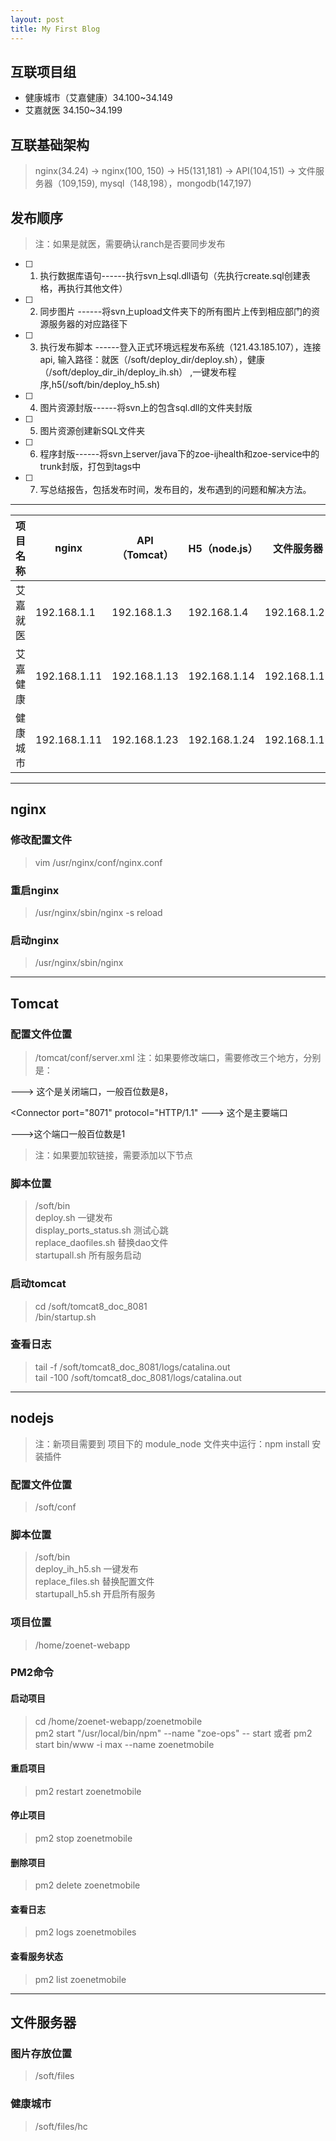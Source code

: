 ```yaml
---
layout: post
title: My First Blog
---
```


## 互联项目组
* 健康城市（艾嘉健康）34.100~34.149
* 艾嘉就医 34.150~34.199

## 互联基础架构
> nginx(34.24) -> nginx(100, 150) -> H5(131,181) -> API(104,151) -> 文件服务器（109,159), mysql（148,198），mongodb(147,197)

## 发布顺序

> 注：如果是就医，需要确认ranch是否要同步发布

- [ ] 1. 执行数据库语句------执行svn上sql.dll语句（先执行create.sql创建表格，再执行其他文件）
- [ ] 2. 同步图片 ------将svn上upload文件夹下的所有图片上传到相应部门的资源服务器的对应路径下
- [ ] 3. 执行发布脚本 ------登入正式环境远程发布系统（121.43.185.107），连接api, 输入路径：就医（/soft/deploy_dir/deploy.sh），健康 （/soft/deploy_dir_ih/deploy_ih.sh） ,一键发布程序,h5(/soft/bin/deploy_h5.sh)
- [ ] 4. 图片资源封版------将svn上的包含sql.dll的文件夹封版
- [ ] 5. 图片资源创建新SQL文件夹
- [ ] 6. 程序封版------将svn上server/java下的zoe-ijhealth和zoe-service中的trunk封版，打包到tags中
- [ ] 7. 写总结报告，包括发布时间，发布目的，发布遇到的问题和解决方法。
--------------------------------------------------------------------------------


项目名称 | nginx        |API（Tomcat） | H5（node.js）| 文件服务器
---      |---           |---           |---           |---         
艾嘉就医 | 192.168.1.1  | 192.168.1.3  | 192.168.1.4  | 192.168.1.2
艾嘉健康 | 192.168.1.11 | 192.168.1.13 | 192.168.1.14 | 192.168.1.12
健康城市 | 192.168.1.11 | 192.168.1.23 | 192.168.1.24 | 192.168.1.12


--------------------------------------------------------------------------------
## nginx
### 修改配置文件
> vim /usr/nginx/conf/nginx.conf

### 重启nginx
> /usr/nginx/sbin/nginx -s reload

### 启动nginx
> /usr/nginx/sbin/nginx

--------------------------------------------------------------------------------
## Tomcat
### 配置文件位置
> /tomcat/conf/server.xml
> 注：如果要修改端口，需要修改三个地方，分别是：

 <Server port="8171" shutdown="SHUTDOWN">                   ---> 这个是关闭端口，一般百位数是8，
 
<Connector port="8071" protocol="HTTP/1.1"                        ---> 这个是主要端口

<Connector port="8871" protocol="AJP/1.3" redirectPort="8443" />    --->这个端口一般百位数是1

> 注：如果要加软链接，需要添加以下节点  
<Context docBase="/home/www/zoe-rus-api" path="" reloadable="false">  
    <Resources allowLinking="true"/>  
</Context>

### 脚本位置
> /soft/bin  
> deploy.sh  一键发布  
> display_ports_status.sh 测试心跳  
> replace_daofiles.sh  替换dao文件  
> startupall.sh  所有服务启动  

### 启动tomcat
> cd /soft/tomcat8_doc_8081  
> /bin/startup.sh  

### 查看日志
> tail -f /soft/tomcat8_doc_8081/logs/catalina.out    
> tail -100 /soft/tomcat8_doc_8081/logs/catalina.out    

--------------------------------------------------------------------------------
## nodejs
> 注：新项目需要到 项目下的 module_node 文件夹中运行：npm install  安装插件

### 配置文件位置
> /soft/conf

### 脚本位置
> /soft/bin  
> deploy_ih_h5.sh  一键发布    
> replace_files.sh  替换配置文件   
> startupall_h5.sh  开启所有服务   

### 项目位置
> /home/zoenet-webapp

### PM2命令
#### 启动项目 
> cd /home/zoenet-webapp/zoenetmobile  
> pm2 start "/usr/local/bin/npm" --name "zoe-ops" -- start 或者 pm2 start bin/www -i max --name zoenetmobile 

#### 重启项目
> pm2 restart zoenetmobile

#### 停止项目
> pm2 stop zoenetmobile 

#### 删除项目
> pm2 delete zoenetmobile

#### 查看日志
> pm2 logs zoenetmobiles

#### 查看服务状态
> pm2 list zoenetmobile

--------------------------------------------------------------------------------
## 文件服务器
### 图片存放位置
> /soft/files

### 健康城市
> /soft/files/hc
